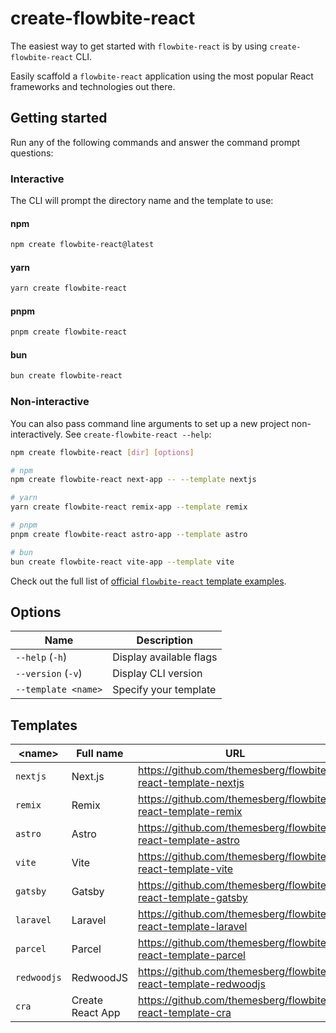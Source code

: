 # create-flowbite-react

The easiest way to get started with `flowbite-react` is by using `create-flowbite-react` CLI.

Easily scaffold a `flowbite-react` application using the most popular React frameworks and technologies out there.

## Getting started

Run any of the following commands and answer the command prompt questions:

### Interactive

The CLI will prompt the directory name and the template to use:

#### npm

```bash
npm create flowbite-react@latest
```

#### yarn

```bash
yarn create flowbite-react
```

#### pnpm

```bash
pnpm create flowbite-react
```

#### bun

```bash
bun create flowbite-react
```

### Non-interactive

You can also pass command line arguments to set up a new project non-interactively. See `create-flowbite-react --help`:

```bash
npm create flowbite-react [dir] [options]
```

```bash
# npm
npm create flowbite-react next-app -- --template nextjs

# yarn
yarn create flowbite-react remix-app --template remix

# pnpm
pnpm create flowbite-react astro-app --template astro

# bun
bun create flowbite-react vite-app --template vite
```

Check out the full list of [official `flowbite-react` template examples](https://github.com/themesberg/flowbite-react-templates).

## Options

| Name                | Description             |
| ------------------- | ----------------------- |
| `--help` (`-h`)     | Display available flags |
| `--version` (`-v`)  | Display CLI version     |
| `--template <name>` | Specify your template   |

## Templates

| \<name>     | Full name        | URL                                                             |
| ----------- | ---------------- | --------------------------------------------------------------- |
| `nextjs`    | Next.js          | https://github.com/themesberg/flowbite-react-template-nextjs    |
| `remix`     | Remix            | https://github.com/themesberg/flowbite-react-template-remix     |
| `astro`     | Astro            | https://github.com/themesberg/flowbite-react-template-astro     |
| `vite`      | Vite             | https://github.com/themesberg/flowbite-react-template-vite      |
| `gatsby`    | Gatsby           | https://github.com/themesberg/flowbite-react-template-gatsby    |
| `laravel`   | Laravel          | https://github.com/themesberg/flowbite-react-template-laravel   |
| `parcel`    | Parcel           | https://github.com/themesberg/flowbite-react-template-parcel    |
| `redwoodjs` | RedwoodJS        | https://github.com/themesberg/flowbite-react-template-redwoodjs |
| `cra`       | Create React App | https://github.com/themesberg/flowbite-react-template-cra       |
